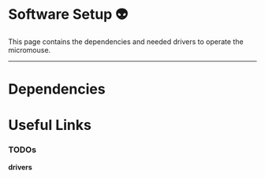 # Software Setup :alien:
This page contains the dependencies and needed drivers to operate the micromouse.

--------
# Dependencies

# Useful Links

### TODOs
**drivers**

